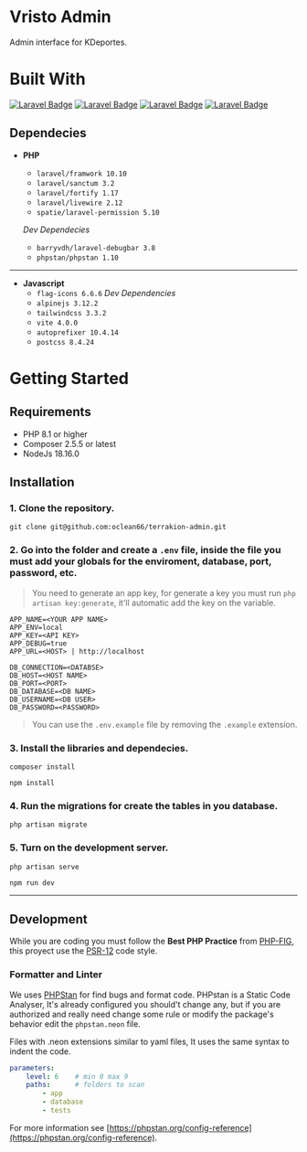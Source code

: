 # Vristo Admin

Admin interface for KDeportes.

# Built With

[![Laravel Badge](https://img.shields.io/badge/Tailwind_Css-3.3-empty?style=for-the-badge&logo=tailwindcss&logoColor=FFFFFF&color=0e1726&labelColor=06B6D4)](#)
[![Laravel Badge](https://img.shields.io/badge/Alpinejs-3.12-empty?style=for-the-badge&logo=alpinedotjs&logoColor=FFFFFF&color=0e1726&labelColor=8BC0D0)](#)
[![Laravel Badge](https://img.shields.io/badge/Laravel-10.10-empty?style=for-the-badge&logo=Laravel&logoColor=FFFFFF&color=0e1726&labelColor=FF2D20)](#)
[![Laravel Badge](https://img.shields.io/badge/Livewire-2.12-empty?style=for-the-badge&logo=livewire&logoColor=FFFFFF&color=0e1726&labelColor=4E56A6)](#)

## Dependecies

-   **PHP**

    -   `laravel/framwork 10.10`
    -   `laravel/sanctum 3.2`
    -   `laravel/fortify 1.17`
    -   `laravel/livewire 2.12`
    -   `spatie/laravel-permission 5.10`

    _Dev Dependecies_

    -   `barryvdh/laravel-debugbar 3.8`
    -   `phpstan/phpstan 1.10`

---

-   **Javascript**
    -   `flag-icons 6.6.6`
        _Dev Dependencies_
    -   `alpinejs 3.12.2`
    -   `tailwindcss 3.3.2`
    -   `vite 4.0.0`
    -   `autoprefixer 10.4.14`
    -   `postcss 8.4.24`

# Getting Started

## Requirements

-   PHP 8.1 or higher
-   Composer 2.5.5 or latest
-   NodeJs 18.16.0

## Installation

### 1. Clone the repository.

```shell
git clone git@github.com:oclean66/terrakion-admin.git
```

### 2. Go into the folder and create a `.env` file, inside the file you must add your globals for the enviroment, database, port, password, etc.

> You need to generate an app key, for generate a key you must run `php artisan key:generate`, it'll automatic add the key on the variable.

```
APP_NAME=<YOUR APP NAME>
APP_ENV=local
APP_KEY=<API KEY>
APP_DEBUG=true
APP_URL=<HOST> | http://localhost

DB_CONNECTION=<DATABSE>
DB_HOST=<HOST NAME>
DB_PORT=<PORT>
DB_DATABASE=<DB NAME>
DB_USERNAME=<DB USER>
DB_PASSWORD=<PASSWORD>
```

> You can use the `.env.example` file by removing the `.example` extension.

### 3. Install the libraries and dependecies.

```shell
composer install
```

```shell
npm install
```

### 4. Run the migrations for create the tables in you database.

```shell
php artisan migrate
```

### 5. Turn on the development server.

```shell
php artisan serve
```

```shell
npm run dev
```

---

## Development

While you are coding you must follow the **Best PHP Practice** from [PHP-FIG](https://www.php-fig.org/), this proyect use the [PSR-12](https://www.php-fig.org/psr/psr-12/) code style.

### Formatter and Linter

We uses [PHPStan](https://phpstan.org/) for find bugs and format code. PHPstan is a Static Code Analyser, It's already configured you should't change any, but if you are authorized and really need change some rule or modify the package's behavior edit the `phpstan.neon` file.

Files with .neon extensions similar to yaml files, It uses the same syntax to indent the code.

```yaml
parameters:
	level: 6    # min 0 max 9
	paths:      # folders to scan
		- app
		- database
		- tests
```

For more information see [https://phpstan.org/config-reference](https://phpstan.org/config-reference).
